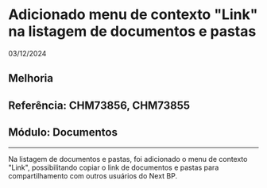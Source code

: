 # Adicionado menu de contexto "Link" na listagem de documentos e pastas
03/12/2024
## Melhoria
## Referência: CHM73856, CHM73855
## Módulo: Documentos
***

Na listagem de documentos e pastas, foi adicionado o menu de contexto "Link", possibilitando copiar o link de documentos e pastas para compartilhamento com outros usuários do Next BP.
